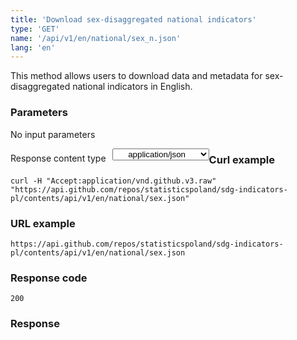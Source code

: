 ```yaml
---
title: 'Download sex-disaggregated national indicators'
type: 'GET'
name: '/api/v1/en/national/sex_n.json'
lang: 'en'
---
```


This method allows users to download data and metadata for sex-disaggregated national indicators in English.

### Parameters

<p>No input parameters</p>

<p style='float:left;margin-top: 7px;'>Response content type</p>
<select style='float:left;padding: 0px 15px;width: 155px;margin-left: 10px;text-align-last: center;'>
  <option>application/json</option>
</select>

<div id='exampleKrajSex'>

<h3 id="przykładowy-curl">Curl example</h3>

<p><code class="highlighter-rouge">curl -H "Accept:application/vnd.github.v3.raw" "https://api.github.com/repos/statisticspoland/sdg-indicators-pl/contents/api/v1/en/national/sex.json"</code></p>

<h3 id="przykładowy-url">URL example</h3>

<p><code class="highlighter-rouge">https://api.github.com/repos/statisticspoland/sdg-indicators-pl/contents/api/v1/en/national/sex.json</code></p>

<h3 id="przykładowy-kod-odpowiedzi">Response code</h3>

<p><code class="highlighter-rouge">200</code></p>

<h3 id="przykładowa-odpowiedź">Response</h3>

<p><code class="highlighter-rouge" id="show-data-NatSex">
</code></p>

</div>

<script>

$.getJSON('https://sdg.gov.pl/api/v1/en/national/sex.json', function(data) {
    $('#show-data-NatSex').html(JSON.stringify(data, null, 2));
});

</script>
